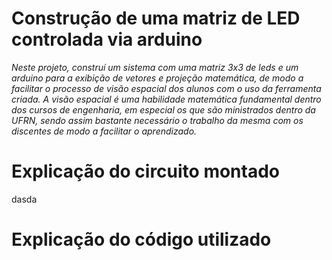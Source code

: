 # Construção de uma matriz de LED controlada via arduino
_Neste projeto, construí um sistema com uma matriz 3x3 de leds e um arduino para a exibição de vetores e projeção matemática, de modo a facilitar o processo de visão espacial dos alunos com o uso da ferramenta criada. A visão espacial é uma habilidade matemática fundamental dentro dos cursos de engenharia, em especial os que são ministrados dentro da UFRN, sendo assim bastante necessário o trabalho da mesma com os discentes de modo a facilitar o aprendizado._

# Explicação do circuito montado
dasda

# Explicação do código utilizado
